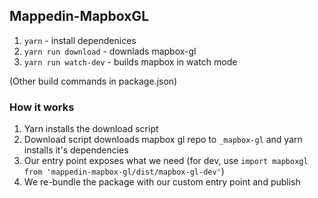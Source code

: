 ## Mappedin-MapboxGL

1. `yarn` - install dependenices
2. `yarn run download` - downlads mapbox-gl
3. `yarn run watch-dev` - builds mapbox in watch mode

(Other build commands in package.json)

### How it works

1. Yarn installs the download script
2. Download script downloads mapbox gl repo to `_mapbox-gl` and yarn installs it's dependencies
3. Our entry point exposes what we need (for dev, use `import mapboxgl from 'mappedin-mapbox-gl/dist/mapbox-gl-dev'`)
4. We re-bundle the package with our custom entry point and publish
